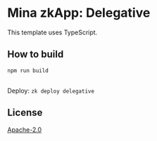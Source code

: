 # Mina zkApp: Delegative

This template uses TypeScript.

## How to build

```sh
npm run build
```

##

Deploy: `zk deploy delegative`

## License

[Apache-2.0](LICENSE)
